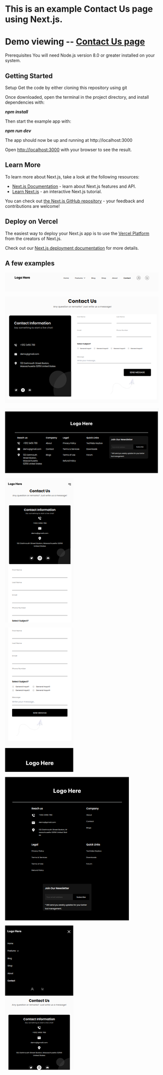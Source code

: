 # This is an example Contact Us page using Next.js.

# Demo viewing -- [Contact Us page](https://contact-us-next-js.vercel.app/contact)


Prerequisites
You will need Node.js version 8.0 or greater installed on your system.

## Getting Started

Setup
Get the code by either cloning this repository using git

Once downloaded, open the terminal in the project directory, and install dependencies with:

***npm install***

Then start the example app with:

***npm run dev***


The app should now be up and running at http://localhost:3000 

Open [http://localhost:3000](http://localhost:3000) with your browser to see the result.



## Learn More

To learn more about Next.js, take a look at the following resources:

- [Next.js Documentation](https://nextjs.org/docs) - learn about Next.js features and API.
- [Learn Next.js](https://nextjs.org/learn) - an interactive Next.js tutorial.

You can check out [the Next.js GitHub repository](https://github.com/vercel/next.js/) - your feedback and contributions are welcome!

## Deploy on Vercel

The easiest way to deploy your Next.js app is to use the [Vercel Platform](https://vercel.com/new?utm_medium=default-template&filter=next.js&utm_source=create-next-app&utm_campaign=create-next-app-readme) from the creators of Next.js.

Check out our [Next.js deployment documentation](https://nextjs.org/docs/deployment) for more details.

## A few examples

![img_1.png](img.png)

![img.png](img_1.png)

![img_2.png](img_2.png)

![img_3.png](img_3.png)

![img_4.png](img_4.png)

![img_5.png](img_5.png)

![img_6.png](img_6.png)
